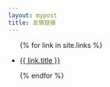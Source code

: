 ```yaml
---
layout: mypost
title: 友情链接
---
```


<!--
欢迎各位朋友与我建立友链，如需友链请发送xuhang5983@163.com邮箱，我收到邮件后会添加上的，本站的友链信息如下

```
名称：{{ site.title }}
描述：{{ site.description }}
地址：{{ site.githubUrl }}
头像：{{ site.githubUrl }}/static/img/logo.jpg
```
-->

<ul>
  {% for link in site.links %}
  <li>
    <p><a href="{{ link.url }}" title="{{ link.desc }}" target="_blank" >{{ link.title }}</a></p>
  </li>
  {% endfor %}
</ul>
